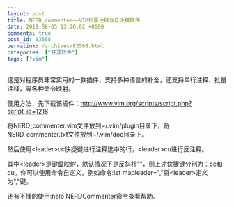 ```yaml
---
layout: post
title: NERD_commenter——VIM批量注释与反注释插件
date: 2011-08-05 13:26:02 +0000
comments: true
post_id: 83568
permalink: /archives/83568.html
categories: ["开源软件"]
tags: ["vim"]
---
```


这是对程序员非常实用的一款插件，支持多种语言的补全，还支持单行注释，批量注释，等各种命令映射。

使用方法，先下载该插件：http://www.vim.org/scripts/script.php?script_id=1218

将NERD_commenter.vim文件放到~/.vim/plugin目录下，将NERD_commenter.txt文件放到~/.vim/doc目录下。

然后使用&lt;leader&gt;cc快捷键进行注释选中的行，&lt;leader&gt;cu进行反注释。

其中&lt;leader&gt;是键盘映射，默认情况下是反斜杆“”，则上述快捷键分别为：cc和cu。你可以使用命令自定义，例如命令:let mapleader=","将&lt;leader&gt;定义为","键。

还有不懂的使用:help NERDCommenter命令查看帮助。
